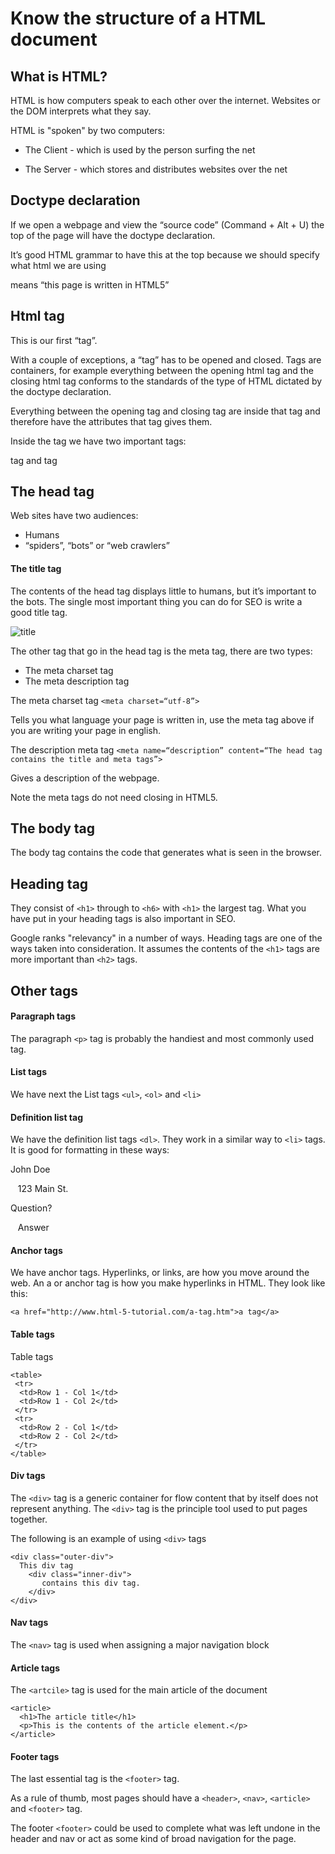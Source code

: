 # Know the structure of a HTML document

## What is HTML?

HTML is how computers speak to each other over the internet. Websites or the DOM interprets what they say.

HTML is "spoken" by two computers:

* The Client - which is used by the person surfing the net

* The Server - which stores and distributes websites over the net

## Doctype declaration

If we open a webpage and view the “source code” (Command + Alt + U) the top of the page will have the doctype declaration.

It’s good HTML grammar to have this at the top because we should specify what html we are using

<!DOCTYPE html> means “this page is written in HTML5”

## Html tag

This is our first “tag”.

With a couple of exceptions, a “tag” has to be opened and closed. Tags are containers, for example everything between the opening html tag <html> and the closing html tag </html> conforms to the standards of the type of HTML dictated by the doctype declaration.

Everything between the opening tag and closing tag are inside that tag and therefore have the attributes that tag gives them.

Inside the <html> tag we have two important tags:
<head> tag and <body> tag

## The head tag

Web sites have two audiences:
*	Humans
*	“spiders”, “bots” or “web crawlers”

#### The title tag

The contents of the head tag displays little to humans, but it’s important to the bots. The single most important thing you can do for SEO is write a good title tag.

![title](http://www.html-5-tutorial.com/images/title-tag-in-search-results.gif)

The other tag that go in the head tag is the meta tag, there are two types:

* The meta charset tag
* The meta description tag

The meta charset tag ``<meta charset=“utf-8”>``

Tells you what language your page is written in, use the meta tag above if you are writing your page in english.

The description meta tag ``<meta name=“description” content=“The head tag contains the title and meta tags”>``

Gives a description of the webpage.

Note the meta tags do not need closing in HTML5.

## The body tag

The body tag contains the code that generates what is seen in the browser.

## Heading tag

They consist of `<h1>` through to `<h6>` with `<h1>` the largest tag. What you have put in your heading tags is also important in SEO.

Google ranks "relevancy" in a number of ways. Heading tags are one of the ways taken into consideration. It assumes the contents of the `<h1>` tags are more important than `<h2>` tags.

## Other tags

#### Paragraph tags

The paragraph `<p>` tag is probably the handiest and most commonly used tag.

#### List tags

We have next the List tags `<ul>`, `<ol>` and `<li>`

#### Definition list tag

We have the definition list tags `<dl>`. They work in a similar way to `<li>` tags. It is good for formatting in these ways:

John Doe

&nbsp;&nbsp;&nbsp;123 Main St.

Question?

&nbsp;&nbsp;&nbsp;Answer

#### Anchor tags

We have anchor tags. Hyperlinks, or links, are how you move around the web. An a or anchor tag is how you make hyperlinks in HTML. They look like this:

`<a href="http://www.html-5-tutorial.com/a-tag.htm">a tag</a>`

#### Table tags

Table tags

```
<table>
 <tr>
  <td>Row 1 - Col 1</td>
  <td>Row 1 - Col 2</td>
 </tr>
 <tr>
  <td>Row 2 - Col 1</td>
  <td>Row 2 - Col 2</td>
 </tr>
</table>
```

#### Div tags

The `<div>` tag is a generic container for flow content that by itself does not represent anything. The `<div>` tag is the principle tool used to put pages together.

The following is an example of using `<div>` tags
```
<div class="outer-div">
  This div tag
    <div class="inner-div">
       contains this div tag.
    </div>
</div>
```

#### Nav tags

The `<nav>` tag is used when assigning a major navigation block

#### Article tags

The `<artcile>` tag is used for the main article of the document

```
<article>
  <h1>The article title</h1>
  <p>This is the contents of the article element.</p>
</article>
```

#### Footer tags

The last essential tag is the `<footer>` tag.

As a rule of thumb, most pages should have a `<header>`, `<nav>`, `<article>` and `<footer>` tag.

The footer `<footer>` could be used to complete what was left undone in the header and nav or act as some kind of broad navigation for the page.
